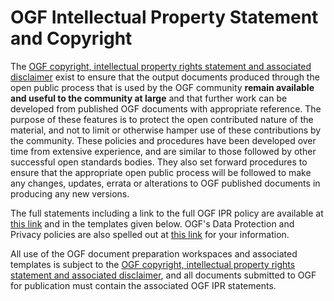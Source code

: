 # OGF Intellectual Property Statement and Copyright

The [OGF copyright, intellectual property rights statement and associated disclaimer](http://www.ogf.org/dokuwiki/doku.php/about/copyright) exist to ensure that the output documents produced through the open public process that is used by the OGF community **remain available and useful to the community at large** and that further work can be developed from published OGF documents with appropriate reference. The purpose of these features is to protect the open contributed nature of the material, and not to limit or otherwise hamper use of these contributions by the community. These policies and procedures have been developed over time from extensive experience, and are similar to those followed by other successful open standards bodies. They also set forward procedures to ensure that the appropriate open public process will be followed to make any changes, updates, errata or alterations to OGF published documents in producing any new versions.

The full statements including a link to the full OGF IPR policy are available at [this link](http://www.ogf.org/dokuwiki/doku.php/about/copyright) and in the templates given below. OGF's Data Protection and Privacy policies are also spelled out at [this link](https://www.ogf.org/ogf/doku.php/about) for your information.

All use of the OGF document preparation workspaces and associated templates is subject to the [OGF copyright, intellectual property rights statement and associated disclaimer](http://www.ogf.org/dokuwiki/doku.php/about/copyright), and all documents submitted to OGF for publication must contain the associated OGF IPR statements.



